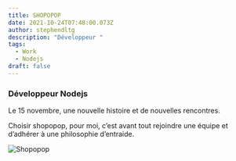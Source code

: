 ```yaml
---
title: SHOPOPOP
date: 2021-10-24T07:48:00.073Z
author: stephendltg
description: "Développeur "
tags:
  - Work
  - Nodejs
draft: false
---
```

### Développeur Nodejs

Le 15 novembre, une nouvelle histoire et de nouvelles rencontres.

Choisir shopopop, pour moi, c’est avant tout rejoindre une équipe et d’adhérer à une philosophie d’entraide. 



![](/images/shopopop.PNG "Shopopop")